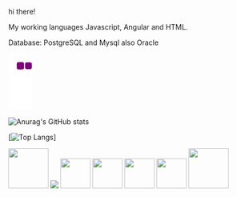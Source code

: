 hi there!

My working languages  Javascript, Angular and HTML.

Database: PostgreSQL and Mysql also Oracle

![snake gif](https://github.com/fabiovmat/fabiovmat/blob/output/github-contribution-grid-snake.gif)


![Anurag's GitHub stats](https://github-readme-stats.vercel.app/api?username=fabiovmat&hide=contribs,prs&theme=radical)
  
 
[![Top Langs](https://github-readme-stats.vercel.app/api/top-langs/?username=fabiovmat&theme=radical)]


<div>

<img src="https://cdn.jsdelivr.net/gh/devicons/devicon/icons/java/java-original.svg" height=80 width=80/>


<img src="https://cdn.jsdelivr.net/gh/devicons/devicon/icons/spring/spring-original-wordmark.svg" />
          

<img src="https://cdn.jsdelivr.net/gh/devicons/devicon/icons/javascript/javascript-original.svg" height=60 width=60/>
      
<img src="https://cdn.jsdelivr.net/gh/devicons/devicon/icons/angularjs/angularjs-original.svg" height=60 width=60/>


<img src="https://cdn.jsdelivr.net/gh/devicons/devicon/icons/html5/html5-original-wordmark.svg" height=60 width=60/>
          

<img src="https://cdn.jsdelivr.net/gh/devicons/devicon/icons/postgresql/postgresql-plain-wordmark.svg" height=60 width=60/>
            

<img src="https://cdn.jsdelivr.net/gh/devicons/devicon/icons/mysql/mysql-original-wordmark.svg" height=80 width=80/>
            


                      
                    

</div>

